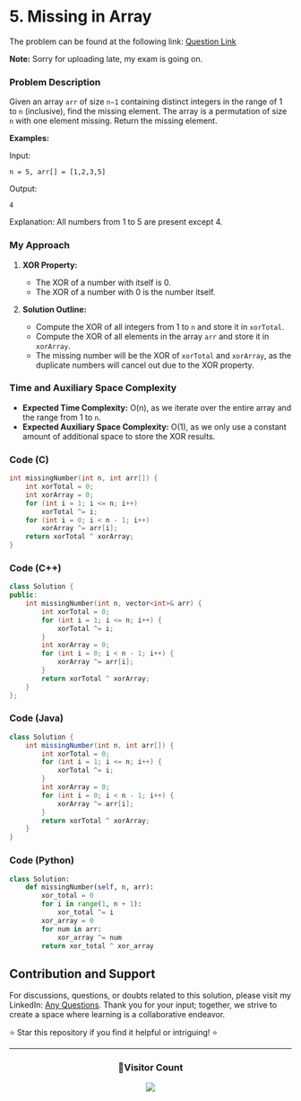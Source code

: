 # **5. Missing in Array**

The problem can be found at the following link: [Question Link](https://www.geeksforgeeks.org/problems/missing-number-in-array1416/1)

**Note:** Sorry for uploading late, my exam is going on.

### Problem Description

Given an array `arr` of size `n−1` containing distinct integers in the range of 1 to `n` (inclusive), find the missing element. The array is a permutation of size `n` with one element missing. Return the missing element.

**Examples:**

Input:
```
n = 5, arr[] = [1,2,3,5]
```
Output:
```
4
```
Explanation: All numbers from 1 to 5 are present except 4.

### My Approach

1. **XOR Property:**
   - The XOR of a number with itself is 0.
   - The XOR of a number with 0 is the number itself.

2. **Solution Outline:**
   - Compute the XOR of all integers from 1 to `n` and store it in `xorTotal`.
   - Compute the XOR of all elements in the array `arr` and store it in `xorArray`.
   - The missing number will be the XOR of `xorTotal` and `xorArray`, as the duplicate numbers will cancel out due to the XOR property.

### Time and Auxiliary Space Complexity

- **Expected Time Complexity:** O(n), as we iterate over the entire array and the range from 1 to `n`.
- **Expected Auxiliary Space Complexity:** O(1), as we only use a constant amount of additional space to store the XOR results.

### Code (C)

```c
int missingNumber(int n, int arr[]) {
    int xorTotal = 0;
    int xorArray = 0;
    for (int i = 1; i <= n; i++)
        xorTotal ^= i;
    for (int i = 0; i < n - 1; i++)
        xorArray ^= arr[i];
    return xorTotal ^ xorArray;
}
```

### Code (C++)

```cpp
class Solution {
public:
    int missingNumber(int n, vector<int>& arr) {
        int xorTotal = 0;
        for (int i = 1; i <= n; i++) {
            xorTotal ^= i;
        }
        int xorArray = 0;
        for (int i = 0; i < n - 1; i++) {
            xorArray ^= arr[i];
        }
        return xorTotal ^ xorArray;
    }
};
```

### Code (Java)

```java
class Solution {
    int missingNumber(int n, int arr[]) {
        int xorTotal = 0;
        for (int i = 1; i <= n; i++) {
            xorTotal ^= i;
        }
        int xorArray = 0;
        for (int i = 0; i < n - 1; i++) {
            xorArray ^= arr[i];
        }
        return xorTotal ^ xorArray;
    }
}
```

### Code (Python)

```python
class Solution:
    def missingNumber(self, n, arr):
        xor_total = 0
        for i in range(1, n + 1):
            xor_total ^= i
        xor_array = 0
        for num in arr:
            xor_array ^= num
        return xor_total ^ xor_array
```

## Contribution and Support

For discussions, questions, or doubts related to this solution, please visit my LinkedIn: [Any Questions](https://www.linkedin.com/in/het-patel-8b110525a/). Thank you for your input; together, we strive to create a space where learning is a collaborative endeavor.

⭐ Star this repository if you find it helpful or intriguing! ⭐

---
<div align=center>
  <h3><b>📍Visitor Count</b></h3>
</div>

<p align="center" >   
  <img src="https://profile-counter.glitch.me/Hunterdii/count.svg" />  
</p>

